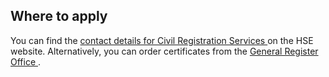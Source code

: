 ##  Where to apply

You can find the [ contact details for Civil Registration Services
](http://www.hse.ie/eng/services/list/1/bdm/contactus/) on the HSE website.
Alternatively, you can order certificates from the [ General Register Office
](https://www.gov.ie/en/service/124a70-apply-for-certificates/) .
